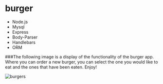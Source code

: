# burger

- Node.js
- Mysql
- Express
- Body-Parser
- Handlebars
- ORM


###The following image is a display of the functionality of the burger app. Where you can order a new burger, you can select the one you would like to eat and the ones that have been eaten. 
Enjoy!


![burgers](https://user-images.githubusercontent.com/38407626/45860680-78f4e880-bd36-11e8-9f3a-ab3ef01354a1.PNG)
